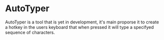 # AutoTyper
AutoTyper is a tool that is yet in development, it's main proporse it to create a hotkey in the users keyboard that when pressed it will type a specifyed sequence of characters.
